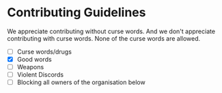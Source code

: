 # Contributing Guidelines

We appreciate contributing without curse words. And we don't appreciate contributing with curse words. None of the curse words are allowed.
- [ ] Curse words/drugs
- [x] Good words
- [ ] Weapons
- [ ] Violent Discords
- [ ] Blocking all owners of the organisation below
